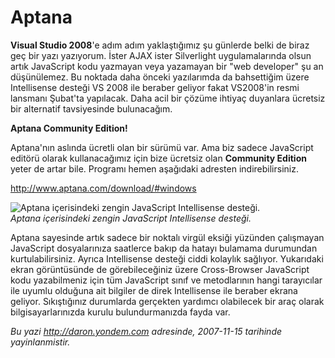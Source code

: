 # Aptana
**Visual Studio 2008**'e adım adım yaklaştığımız şu günlerde belki de
biraz geç bir yazı yazıyorum. İster AJAX ister Silverlight
uygulamalarında olsun artık JavaScript kodu yazmayan veya yazamayan bir
"web developer" şu an düşünülemez. Bu noktada daha önceki yazılarımda da
bahsettiğim üzere Intellisense desteği VS 2008 ile beraber geliyor fakat
VS2008'in resmi lansmanı Şubat'ta yapılacak. Daha acil bir çözüme
ihtiyaç duyanlara ücretsiz bir alternatif tavsiyesinde bulunacağım.

**Aptana Community Edition!**

Aptana'nın aslında ücretli olan bir sürümü var. Ama biz sadece
JavaScript editörü olarak kullanacağımız için bize ücretsiz olan
**Community Edition** yeter de artar bile. Programı hemen aşağıdaki
adresten indirebilirsiniz.

<http://www.aptana.com/download/#windows>

![Aptana içerisindeki zengin JavaScript Intellisense
desteği.](media/Aptana_Ucretsiz_Kahraman_JavaScript_Editoru/15112007_1.png)\
*Aptana içerisindeki zengin JavaScript Intellisense desteği.*

Aptana sayesinde artık sadece bir noktalı virgül eksiği yüzünden
çalışmayan JavaScript dosyalarınıza saatlerce bakıp da hatayı bulamama
durumundan kurtulabilirsiniz. Ayrıca Intellisense desteği ciddi kolaylık
sağlıyor. Yukarıdaki ekran görüntüsünde de görebileceğiniz üzere
Cross-Browser JavaScript kodu yazabilmeniz için tüm JavaScript sınıf ve
metodlarının hangi tarayıcılar ile uyumlu olduğuna ait bilgiler de direk
Intellisense ile beraber ekrana geliyor. Sıkıştığınız durumlarda
gerçekten yardımcı olabilecek bir araç olarak bilgisayarlarınızda kurulu
bulundurmanızda fayda var.



*Bu yazi http://daron.yondem.com adresinde, 2007-11-15 tarihinde yayinlanmistir.*
